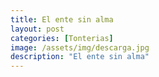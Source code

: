 ```yaml
---
title: El ente sin alma
layout: post
categories: [Tonterias]
image: /assets/img/descarga.jpg
description: "El ente sin alma"
---
```


